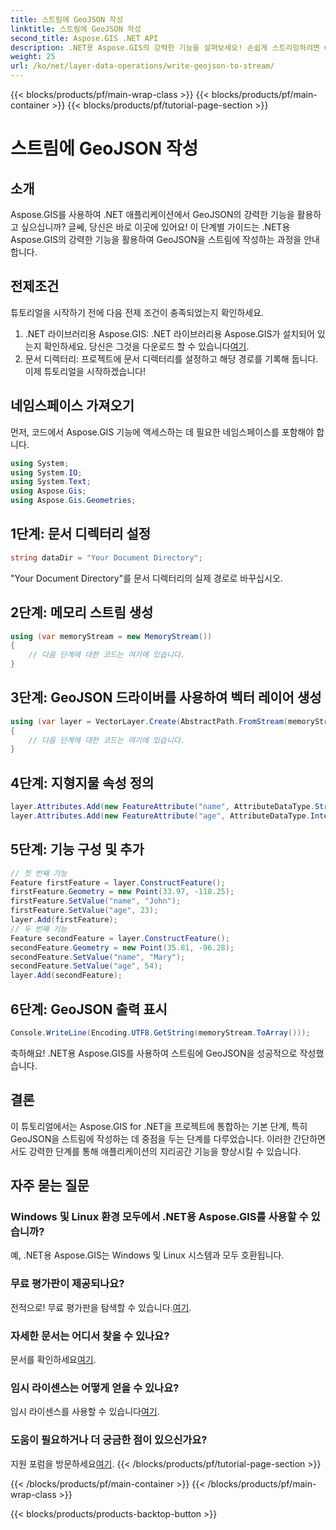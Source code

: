 ```yaml
---
title: 스트림에 GeoJSON 작성
linktitle: 스트림에 GeoJSON 작성
second_title: Aspose.GIS .NET API
description: .NET용 Aspose.GIS의 강력한 기능을 살펴보세요! 손쉽게 스트리밍하려면 GeoJSON을 작성하세요. 원활한 지리공간 통합을 위해 지금 다운로드하세요.
weight: 25
url: /ko/net/layer-data-operations/write-geojson-to-stream/
---
```


{{< blocks/products/pf/main-wrap-class >}}
{{< blocks/products/pf/main-container >}}
{{< blocks/products/pf/tutorial-page-section >}}

# 스트림에 GeoJSON 작성

## 소개
Aspose.GIS를 사용하여 .NET 애플리케이션에서 GeoJSON의 강력한 기능을 활용하고 싶으십니까? 글쎄, 당신은 바로 이곳에 있어요! 이 단계별 가이드는 .NET용 Aspose.GIS의 강력한 기능을 활용하여 GeoJSON을 스트림에 작성하는 과정을 안내합니다.
## 전제조건
튜토리얼을 시작하기 전에 다음 전제 조건이 충족되었는지 확인하세요.
1. .NET 라이브러리용 Aspose.GIS: .NET 라이브러리용 Aspose.GIS가 설치되어 있는지 확인하세요. 당신은 그것을 다운로드 할 수 있습니다[여기](https://releases.aspose.com/gis/net/).
2. 문서 디렉터리: 프로젝트에 문서 디렉터리를 설정하고 해당 경로를 기록해 둡니다.
이제 튜토리얼을 시작하겠습니다!
## 네임스페이스 가져오기
먼저, 코드에서 Aspose.GIS 기능에 액세스하는 데 필요한 네임스페이스를 포함해야 합니다.
```csharp
using System;
using System.IO;
using System.Text;
using Aspose.Gis;
using Aspose.Gis.Geometries;
```
## 1단계: 문서 디렉터리 설정
```csharp
string dataDir = "Your Document Directory";
```
"Your Document Directory"를 문서 디렉터리의 실제 경로로 바꾸십시오.
## 2단계: 메모리 스트림 생성
```csharp
using (var memoryStream = new MemoryStream())
{
    // 다음 단계에 대한 코드는 여기에 있습니다.
}
```
## 3단계: GeoJSON 드라이버를 사용하여 벡터 레이어 생성
```csharp
using (var layer = VectorLayer.Create(AbstractPath.FromStream(memoryStream), Drivers.GeoJson))
{
    // 다음 단계에 대한 코드는 여기에 있습니다.
}
```
## 4단계: 지형지물 속성 정의
```csharp
layer.Attributes.Add(new FeatureAttribute("name", AttributeDataType.String));
layer.Attributes.Add(new FeatureAttribute("age", AttributeDataType.Integer));
```
## 5단계: 기능 구성 및 추가
```csharp
// 첫 번째 기능
Feature firstFeature = layer.ConstructFeature();
firstFeature.Geometry = new Point(33.97, -118.25);
firstFeature.SetValue("name", "John");
firstFeature.SetValue("age", 23);
layer.Add(firstFeature);
// 두 번째 기능
Feature secondFeature = layer.ConstructFeature();
secondFeature.Geometry = new Point(35.81, -96.28);
secondFeature.SetValue("name", "Mary");
secondFeature.SetValue("age", 54);
layer.Add(secondFeature);
```
## 6단계: GeoJSON 출력 표시
```csharp
Console.WriteLine(Encoding.UTF8.GetString(memoryStream.ToArray()));
```
축하해요! .NET용 Aspose.GIS를 사용하여 스트림에 GeoJSON을 성공적으로 작성했습니다.
## 결론
이 튜토리얼에서는 Aspose.GIS for .NET을 프로젝트에 통합하는 기본 단계, 특히 GeoJSON을 스트림에 작성하는 데 중점을 두는 단계를 다루었습니다. 이러한 간단하면서도 강력한 단계를 통해 애플리케이션의 지리공간 기능을 향상시킬 수 있습니다.
## 자주 묻는 질문
### Windows 및 Linux 환경 모두에서 .NET용 Aspose.GIS를 사용할 수 있습니까?
예, .NET용 Aspose.GIS는 Windows 및 Linux 시스템과 모두 호환됩니다.
### 무료 평가판이 제공되나요?
 전적으로! 무료 평가판을 탐색할 수 있습니다.[여기](https://releases.aspose.com/).
### 자세한 문서는 어디서 찾을 수 있나요?
 문서를 확인하세요[여기](https://reference.aspose.com/gis/net/).
### 임시 라이센스는 어떻게 얻을 수 있나요?
 임시 라이센스를 사용할 수 있습니다[여기](https://purchase.aspose.com/temporary-license/).
### 도움이 필요하거나 더 궁금한 점이 있으신가요?
 지원 포럼을 방문하세요[여기](https://forum.aspose.com/c/gis/33).
{{< /blocks/products/pf/tutorial-page-section >}}

{{< /blocks/products/pf/main-container >}}
{{< /blocks/products/pf/main-wrap-class >}}

{{< blocks/products/products-backtop-button >}}
